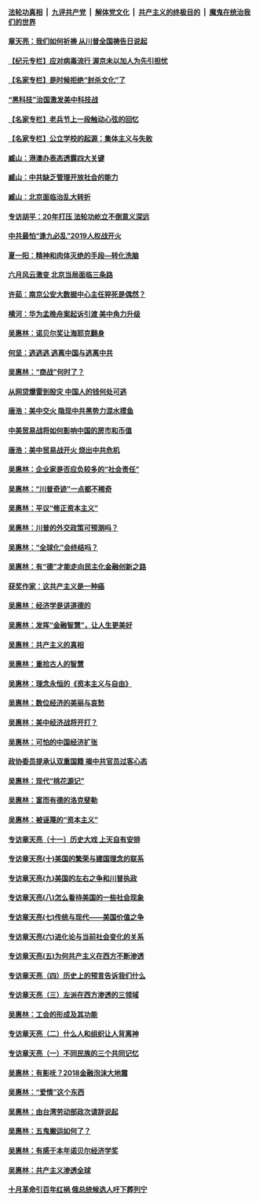 ####  [法轮功真相](../../../../basic/blob/master/README.md?t=06241031) &nbsp;|&nbsp; [九评共产党](../../../../9ping.md/blob/master/README.md?t=06241031) &nbsp;|&nbsp; [解体党文化](../../../../jtdwh.md/blob/master/README.md?t=06241031)  &nbsp;|&nbsp; [共产主义的终极目的](../../../../gczydzjmd.md/blob/master/README.md?t=06241031) &nbsp;|&nbsp; [魔鬼在统治我们的世界](../../../../mgztzwmdsj.md/blob/master/README.md?t=06241031) 

#### [章天亮：我们如何祈祷 从川普全国祷告日说起](../pages/nsc423/n11944627.md?t=06241031) 

#### [【纪元专栏】应对病毒流行 渥京未以加人为先引担忧](../pages/nsc423/n11875714.md?t=06241031) 

#### [【名家专栏】是时候拒绝“封杀文化”了](../pages/nsc423/n11814093.md?t=06241031) 

#### [“黑科技”治国激发美中科技战](../pages/nsc423/n11638056.md?t=06241031) 

#### [【名家专栏】老兵节上一段触动心弦的回忆](../pages/nsc423/n11646016.md?t=06241031) 

#### [【名家专栏】公立学校的起源：集体主义与失败](../pages/nsc423/n11601833.md?t=06241031) 

#### [臧山：港澳办表态透露四大关键](../pages/nsc423/n11421628.md?t=06241031) 

#### [臧山：中共缺乏管理开放社会的能力](../pages/nsc423/n11407457.md?t=06241031) 

#### [臧山：北京面临治乱大转折](../pages/nsc423/n11406895.md?t=06241031) 

#### [专访胡平：20年打压 法轮功屹立不倒意义深远](../pages/nsc423/n11398800.md?t=06241031) 

#### [中共最怕“逢九必乱”2019人权战开火](../pages/nsc423/n11385248.md?t=06241031) 

#### [夏一阳：精神和肉体灭绝的手段—转化洗脑](../pages/nsc423/n11368250.md?t=06241031) 

#### [六月风云激变 北京当局面临三条路](../pages/nsc423/n11313668.md?t=06241031) 

#### [许茹：南京公安大数据中心主任猝死是偶然？](../pages/nsc423/n11064744.md?t=06241031) 

#### [横河：华为孟晚舟案起诉引渡 美中角力升级](../pages/nsc423/n11027230.md?t=06241031) 

#### [吴惠林：诺贝尔奖让海耶克翻身](../pages/nsc423/n10890049.md?t=06241031) 

#### [何坚：逃逃逃 逃离中国与逃离中共](../pages/nsc423/n10592891.md?t=06241031) 

#### [吴惠林：“商战”何时了？](../pages/nsc423/n10573558.md?t=06241031) 

#### [从网贷爆雷到股灾 中国人的钱何处可逃](../pages/nsc423/n10572800.md?t=06241031) 

#### [唐浩：美中交火 隐现中共黑势力混水摸鱼](../pages/nsc423/n10544040.md?t=06241031) 

#### [中美贸易战将如何影响中国的房市和币值](../pages/nsc423/n10543697.md?t=06241031) 

#### [唐浩：美中贸易战开火 烧出中共危机](../pages/nsc423/n10540126.md?t=06241031) 

#### [吴惠林：企业家是否应负较多的“社会责任”](../pages/nsc423/n10535022.md?t=06241031) 

#### [吴惠林：“川普奇迹”一点都不稀奇](../pages/nsc423/n10512808.md?t=06241031) 

#### [吴惠林：平议“修正资本主义”](../pages/nsc423/n10495724.md?t=06241031) 

#### [吴惠林：川普的外交政策可预测吗？](../pages/nsc423/n10462387.md?t=06241031) 

#### [吴惠林：“全球化”会终结吗？](../pages/nsc423/n10452838.md?t=06241031) 

#### [吴惠林：有“德”才能走向民主化金融创新之路](../pages/nsc423/n10432292.md?t=06241031) 

#### [获奖作家：这共产主义是一种癌](../pages/nsc423/n10431541.md?t=06241031) 

#### [吴惠林：经济学是讲道德的](../pages/nsc423/n10398014.md?t=06241031) 

#### [吴惠林：发挥“金融智慧”，让人生更美好](../pages/nsc423/n10375019.md?t=06241031) 

#### [吴惠林：共产主义的真相](../pages/nsc423/n10351394.md?t=06241031) 

#### [吴惠林：重拾古人的智慧](../pages/nsc423/n10337691.md?t=06241031) 

#### [吴惠林：理念永恒的《资本主义与自由》](../pages/nsc423/n10316274.md?t=06241031) 

#### [吴惠林：数位经济的美丽与哀愁](../pages/nsc423/n10292946.md?t=06241031) 

#### [吴惠林：美中经济战将开打？](../pages/nsc423/n10258825.md?t=06241031) 

#### [吴惠林：可怕的中国经济扩张](../pages/nsc423/n10219147.md?t=06241031) 

#### [政协委员提承认双重国籍 揭中共官员过客心态](../pages/nsc423/n10208809.md?t=06241031) 

#### [吴惠林：现代“桃花源记”](../pages/nsc423/n10185234.md?t=06241031) 

#### [吴惠林：富而有德的洛克斐勒](../pages/nsc423/n10142264.md?t=06241031) 

#### [吴惠林：被诬蔑的“资本主义”](../pages/nsc423/n10124816.md?t=06241031) 

#### [专访章天亮（十一）历史大戏 上天自有安排](../pages/nsc423/n10094905.md?t=06241031) 

#### [专访章天亮(十)美国的繁荣与建国理念的联系](../pages/nsc423/n10094899.md?t=06241031) 

#### [专访章天亮(九)美国的左右之争和川普执政](../pages/nsc423/n10094889.md?t=06241031) 

#### [专访章天亮(八)怎么看待美国的一些社会现象](../pages/nsc423/n10094857.md?t=06241031) 

#### [专访章天亮(七)传统与现代——美国价值之争](../pages/nsc423/n10093140.md?t=06241031) 

#### [专访章天亮(六)进化论与当前社会变化的关系](../pages/nsc423/n10092036.md?t=06241031) 

#### [专访章天亮(五)为何共产主义在西方不断渗透](../pages/nsc423/n10083620.md?t=06241031) 

#### [专访章天亮（四）历史上的预言告诉我们什么](../pages/nsc423/n10083606.md?t=06241031) 

#### [专访章天亮（三）左派在西方渗透的三领域](../pages/nsc423/n10081115.md?t=06241031) 

#### [吴惠林：工会的形成及其功能](../pages/nsc423/n10080633.md?t=06241031) 

#### [专访章天亮（二）什么人和组织让人背离神](../pages/nsc423/n10076637.md?t=06241031) 

#### [专访章天亮（一）不同民族的三个共同记忆](../pages/nsc423/n10074188.md?t=06241031) 

#### [吴惠林：有影呒？2018金融泡沫大地震](../pages/nsc423/n10040534.md?t=06241031) 

#### [吴惠林：“爱情”这个东西](../pages/nsc423/n10019423.md?t=06241031) 

#### [吴惠林：由台湾劳动部政次请辞说起](../pages/nsc423/n9979679.md?t=06241031) 

#### [吴惠林：五鬼搬运如何了？](../pages/nsc423/n9925338.md?t=06241031) 

#### [吴惠林：有感于本年诺贝尔经济学奖](../pages/nsc423/n9871883.md?t=06241031) 

#### [吴惠林：共产主义渗透全球](../pages/nsc423/n9812748.md?t=06241031) 

#### [十月革命引百年红祸 俄总统候选人吁下葬列宁](../pages/nsc423/n9810182.md?t=06241031) 

